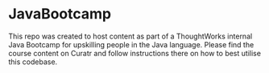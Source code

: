 # JavaBootcamp
This repo was created to host content as part of a ThoughtWorks internal Java Bootcamp for upskilling people in the Java language. 
Please find the course content on Curatr and follow instructions there on how to best utilise this codebase.
